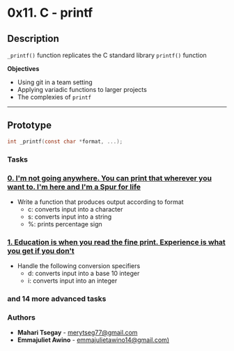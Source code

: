 # 0x11. C - printf

## Description
`_printf()` function replicates the C standard library `printf()` function

**Objectives**
- Using git in a team setting
- Applying variadic functions to larger projects
- The complexies of `printf`

---

## Prototype
```C
int _printf(const char *format, ...);
```

### Tasks
### [0. I'm not going anywhere. You can print that wherever you want to. I'm here and I'm a Spur for life](./_printf.c)
* Write a function that produces output according to format
    - c: converts input into a character
    - s: converts input into a string
    - %: prints percentage sign

### [1. Education is when you read the fine print. Experience is what you get if you don't](./printdigit.c)
* Handle the following conversion specifiers
    - d: converts input into a base 10 integer
    - i: converts input into an integer

### and 14 more advanced tasks


### Authors
* **Mahari Tsegay** - [merytseg77@gmail.com](https://github.com/Mahari9)
* **Emmajuliet Awino** - [emmajulietawino14@gmail.com)](https://github.com/AwinoJuliet)
